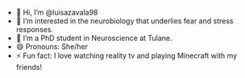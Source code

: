 - 👋 Hi, I’m @luisazavala98
- 👀 I’m interested in the neurobiology that underlies fear and stress responses.
- 🌱 I’m a PhD student in Neuroscience at Tulane. 
- 😄 Pronouns: She/her
- ⚡ Fun fact: I love watching reality tv and playing Minecraft with my friends! 

<!---
luisazavala98/luisazavala98 is a ✨ special ✨ repository because its `README.md` (this file) appears on your GitHub profile.
You can click the Preview link to take a look at your changes.
--->
